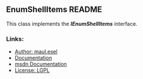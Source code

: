 ## EnumShellItems README
This class implements the ***IEnumShellItems*** interface.

### Links:
* [Author: maul.esel](https://github.com/maul-esel)
* [Documentation](http://maul-esel.github.com/COM-Classes/AHK_Lv1.1/EnumShellItems)
* [msdn Documentation](http://msdn.microsoft.com/en-us/library/windows/desktop/bb761962)
* [License: LGPL](http://www.gnu.org/licenses/lgpl-2.1.txt)